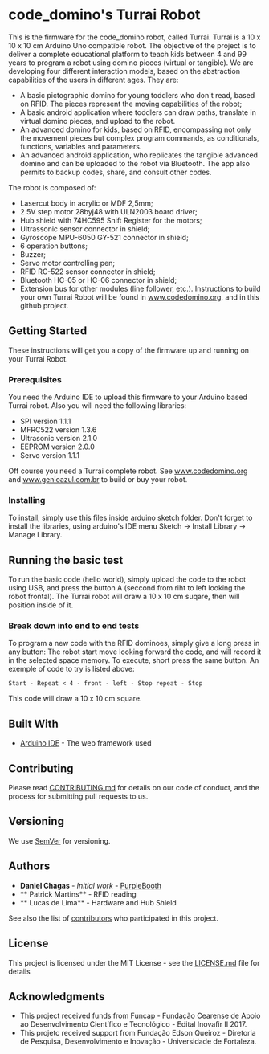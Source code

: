 # code_domino's Turrai Robot
This is the firmware for the code_domino robot, called Turrai. Turrai is a 10 x 10 x 10 cm Arduino Uno compatible robot. 
The objective of the project is to deliver a complete educational platform to teach kids between 4 and 99 years to program a robot using domino pieces (virtual or tangible). We are developing four different interaction models, based on the abstraction capabilities of the users in different ages. They are:
* A basic pictographic domino for young toddlers who don't read, based on RFID. The pieces represent the moving capabilities of the robot;
* A basic android application where toddlers can draw paths, translate in virtual domino pieces, and upload to the robot.
* An advanced domino for kids, based on RFID, encompassing not only the movement pieces but complex program commands, as conditionals, functions, variables and parameters.
* An advanced android application, who replicates the tangible advanced domino and can be uploaded to the robot via Bluetooth. The app also permits to backup codes, share, and consult other codes. 

The robot is composed of: 
* Lasercut body in acrylic or MDF 2,5mm;
* 2 5V step motor 28byj48 with ULN2003 board driver;
* Hub shield with 74HC595 Shift Register for the motors;
* Ultrassonic sensor connector in shield;
* Gyroscope MPU-6050 GY-521 connector in shield;
* 6 operation buttons;
* Buzzer;
* Servo motor controlling pen;
* RFID RC-522 sensor connector in shield;
* Bluetooth HC-05 or HC-06 connector in shield;
* Extension bus for other modules (line follower, etc.).
Instructions to build your own Turrai Robot will be found in www.codedomino.org, and in this github project.

## Getting Started

These instructions will get you a copy of the firmware up and running on your Turrai Robot.

### Prerequisites

You need the Arduino IDE to upload this firmware to your Arduino based Turrai robot. Also you will need the following libraries:
* SPI version 1.1.1
* MFRC522 version 1.3.6
* Ultrasonic version 2.1.0
* EEPROM version 2.0.0
* Servo version 1.1.1

Off course you need a Turrai complete robot. See www.codedomino.org and www.genioazul.com.br to build or buy your robot.

### Installing

To install, simply use this files inside arduino sketch folder. Don't forget to install the libraries, using arduino's IDE menu Sketch -> Install Library -> Manage Library.

## Running the basic test

To run the basic code (hello world), simply upload the code to the robot using USB, and press the button A (seccond from riht to left looking the robot frontal). The Turrai robot will draw a 10 x 10 cm suqare, then will position inside of it.

### Break down into end to end tests

To program a new code with the RFID dominoes, simply give a long press in any button: The robot start move looking forward the code, and will record it in the selected space memory. To execute, short press the same button. An exemple of code to try is listed above:

```
Start - Repeat < 4 - front - left - Stop repeat - Stop
```
This code will draw a 10 x 10 cm square.

## Built With

* [Arduino IDE](http://www.arduino.cc) - The web framework used

## Contributing

Please read [CONTRIBUTING.md](https://gist.github.com/PurpleBooth/b24679402957c63ec426) for details on our code of conduct, and the process for submitting pull requests to us.

## Versioning

We use [SemVer](http://semver.org/) for versioning. 

## Authors

* **Daniel Chagas** - *Initial work* - [PurpleBooth](https://github.com/triwaca)
* ** Patrick Martins** - RFID reading
* ** Lucas de Lima** - Hardware and Hub Shield

See also the list of [contributors](https://github.com/CodeDomino/contributors) who participated in this project.

## License

This project is licensed under the MIT License - see the [LICENSE.md](LICENSE.md) file for details

## Acknowledgments

* This project received funds from Funcap - Fundação Cearense de Apoio ao Desenvolvimento Científico e Tecnológico - Edital Inovafir II 2017.
* This projetc received support from Fundação Edson Queiroz  - Diretoria de Pesquisa, Desenvolvimento e Inovação - Universidade de Fortaleza.
